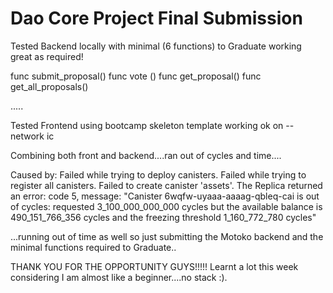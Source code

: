 # Dao Core Project Final Submission

Tested Backend locally with minimal (6 functions) to Graduate working great as required!

func submit_proposal() 
func vote ()
func get_proposal()
func get_all_proposals()

.....


Tested Frontend using bootcamp skeleton template working ok on --network ic


Combining both front and backend....ran out of cycles and time....

Caused by: Failed while trying to deploy canisters.
  Failed while trying to register all canisters.
    Failed to create canister 'assets'.
      The Replica returned an error: code 5, message: "Canister 6wqfw-uyaaa-aaaag-qbleq-cai is out of cycles: requested 3_100_000_000_000 cycles but 
      the available balance is 490_151_766_356 cycles and the freezing threshold 1_160_772_780 cycles"


...running out of time as well so just submitting the Motoko backend and the minimal functions required to Graduate..


THANK YOU FOR THE OPPORTUNITY GUYS!!!!! 
Learnt a lot this week considering I am almost like a beginner....no stack :). 
